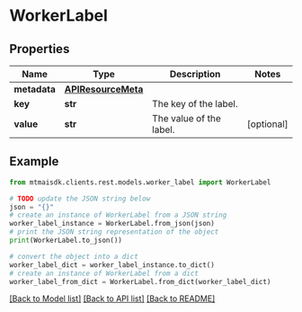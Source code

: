 # WorkerLabel


## Properties

Name | Type | Description | Notes
------------ | ------------- | ------------- | -------------
**metadata** | [**APIResourceMeta**](APIResourceMeta.md) |  | 
**key** | **str** | The key of the label. | 
**value** | **str** | The value of the label. | [optional] 

## Example

```python
from mtmaisdk.clients.rest.models.worker_label import WorkerLabel

# TODO update the JSON string below
json = "{}"
# create an instance of WorkerLabel from a JSON string
worker_label_instance = WorkerLabel.from_json(json)
# print the JSON string representation of the object
print(WorkerLabel.to_json())

# convert the object into a dict
worker_label_dict = worker_label_instance.to_dict()
# create an instance of WorkerLabel from a dict
worker_label_from_dict = WorkerLabel.from_dict(worker_label_dict)
```
[[Back to Model list]](../README.md#documentation-for-models) [[Back to API list]](../README.md#documentation-for-api-endpoints) [[Back to README]](../README.md)



